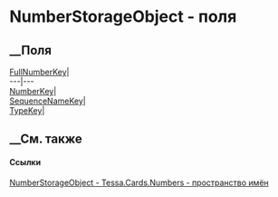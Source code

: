# NumberStorageObject - поля
##  __Поля
[FullNumberKey](F_Tessa_Cards_Numbers_NumberStorageObject_FullNumberKey.htm)|  
---|---  
[NumberKey](F_Tessa_Cards_Numbers_NumberStorageObject_NumberKey.htm)|  
[SequenceNameKey](F_Tessa_Cards_Numbers_NumberStorageObject_SequenceNameKey.htm)|  
[TypeKey](F_Tessa_Cards_Numbers_NumberStorageObject_TypeKey.htm)|  
## __См. также
#### Ссылки
[NumberStorageObject - ](T_Tessa_Cards_Numbers_NumberStorageObject.htm)
[Tessa.Cards.Numbers - пространство имён](N_Tessa_Cards_Numbers.htm)
